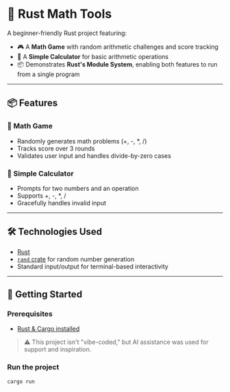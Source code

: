 # 🧮 Rust Math Tools

A beginner-friendly Rust project featuring:

- 🎮 A **Math Game** with random arithmetic challenges and score tracking  
- 🧠 A **Simple Calculator** for basic arithmetic operations  
- 📦 Demonstrates **Rust's Module System**, enabling both features to run from a single program

---

## 📦 Features

### 🔢 Math Game
- Randomly generates math problems (+, -, *, /)
- Tracks score over 3 rounds
- Validates user input and handles divide-by-zero cases

### 🧮 Simple Calculator
- Prompts for two numbers and an operation
- Supports +, -, *, /
- Gracefully handles invalid input

---

## 🛠️ Technologies Used

- [Rust](https://www.rust-lang.org/)
- [`rand` crate](https://crates.io/crates/rand) for random number generation
- Standard input/output for terminal-based interactivity

---

## 🚀 Getting Started

### Prerequisites
- [Rust & Cargo installed](https://www.rust-lang.org/tools/install)

> ⚠️ This project isn't "vibe-coded," but AI assistance was used for support and inspiration.

### Run the project
```bash
cargo run

